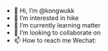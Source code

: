 - 👋 Hi, I’m @kongwukk
- 👀 I’m interested in hike
- 🌱 I’m currently learning matter
- 💞️ I’m looking to collaborate on 
- 📫 How to reach me Wechat:

<!---
kongwukk/kongwukk is a ✨ special ✨ repository because its `README.md` (this file) appears on your GitHub profile.
You can click the Preview link to take a look at your changes.
--->
